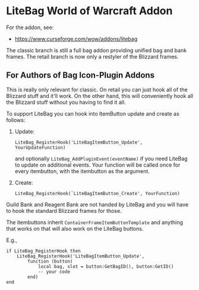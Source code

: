 # LiteBag World of Warcraft Addon

For the addon, see:
- https://www.curseforge.com/wow/addons/litebag

The classic branch is still a full bag addon providing unified bag
and bank frames. The retail branch is now only a restyler of the
Blizzard frames.


## For Authors of Bag Icon-Plugin Addons

This is really only relevant for classic. On retail you can just hook
all of the Blizzard stuff and it'll work. On the other hand, this will
conveniently hook all the Blizzard stuff without you having to find it
all.

To support LiteBag you can hook into ItemButton update and create as follows:

1. Update:
   ```
   LiteBag_RegisterHook('LiteBagItemButton_Update', YourUpdateFunction)
   ```
   and optionally `LiteBag_AddPluginEvent(eventName)` if you need LiteBag
   to update on additional events. Your function will be called once for
   every itembutton, with the itembutton as the argument.

2. Create:
   ```
   LiteBag_RegisterHook(`LiteBagItemButton_Create', YourFunction)
   ```

Guild Bank and Reagent Bank are not handed by LiteBag and you will have
to hook the standard Blizzard frames for those.

The itembuttons inherit `ContainerFrameItemButtonTemplate` and anything
that works on that will also work on the LiteBag buttons.

E.g.,
```
if LiteBag_RegisterHook then
    LiteBag_RegisterHook('LiteBagItemButton_Update',
        function (button)
            local bag, slot = button:GetBagID(), button:GetID()
            -- your code
        end)
end
```
